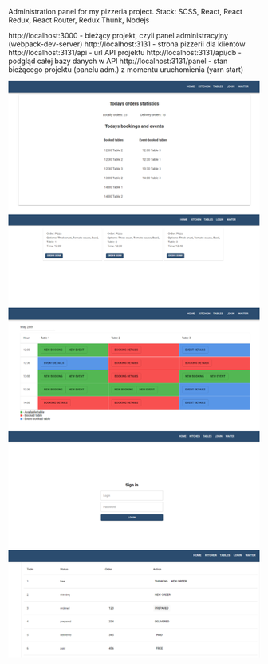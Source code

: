 Administration panel for my pizzeria project. Stack: SCSS, React, React Redux, React Router, Redux Thunk, Nodejs

http://localhost:3000 - bieżący projekt, czyli panel administracyjny (webpack-dev-server)
http://localhost:3131 - strona pizzerii dla klientów
http://localhost:3131/api - url API projektu
http://localhost:3131/api/db - podgląd całej bazy danych w API
http://localhost:3131/panel - stan bieżącego projektu (panelu adm.) z momentu uruchomienia (yarn start)

![](src/Images/readme1.png)
![](src/Images/readme2.png)
![](src/Images/readme3.png)
![](src/Images/readme4.png)
![](src/Images/readme5.png)
